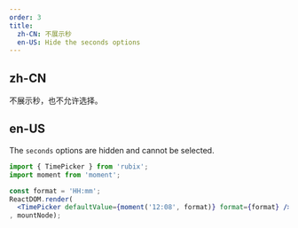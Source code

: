 ```yaml
---
order: 3
title: 
  zh-CN: 不展示秒
  en-US: Hide the seconds options
---
```


## zh-CN

不展示秒，也不允许选择。

## en-US

The `seconds` options are hidden and cannot be selected.

````jsx
import { TimePicker } from 'rubix';
import moment from 'moment';

const format = 'HH:mm';
ReactDOM.render(
  <TimePicker defaultValue={moment('12:08', format)} format={format} />
, mountNode);
````
